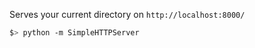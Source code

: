 Serves your current directory on `http://localhost:8000/`

```bash
$> python -m SimpleHTTPServer
```
